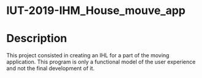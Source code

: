 ﻿# IUT-2019-IHM_House_mouve_app
 
 # Description 
This project consisted in creating an IHL for a part of the moving application. This program is only a functional model of the user experience and not the final development of it.
